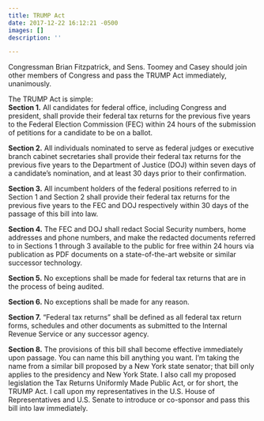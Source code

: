 ```yaml
---
title: TRUMP Act
date: 2017-12-22 16:12:21 -0500
images: []
description: ''

---
```

Congressman Brian Fitzpatrick, and Sens. Toomey and Casey should join other members of Congress and pass the TRUMP Act immediately, unanimously.  
  
The TRUMP Act is simple:  
**Section 1.** All candidates for federal office, including Congress and president, shall provide their federal tax returns for the previous five years to the Federal Election Commission (FEC) within 24 hours of the submission of petitions for a candidate to be on a ballot.  
  
**Section 2.** All individuals nominated to serve as federal judges or executive branch cabinet secretaries shall provide their federal tax returns for the previous five years to the Department of Justice (DOJ) within seven days of a candidate’s nomination, and at least 30 days prior to their confirmation.  
  
**Section 3.** All incumbent holders of the federal positions referred to in Section 1 and Section 2 shall provide their federal tax returns for the previous five years to the FEC and DOJ respectively within 30 days of the passage of this bill into law.  
  
**Section 4.** The FEC and DOJ shall redact Social Security numbers, home addresses and phone numbers, and make the redacted documents referred to in Sections 1 through 3 available to the public for free within 24 hours via publication as PDF documents on a state-of-the-art website or similar successor technology.  
  
**Section 5.** No exceptions shall be made for federal tax returns that are in the process of being audited.  
  
**Section 6.** No exceptions shall be made for any reason.  
  
**Section 7.** “Federal tax returns” shall be defined as all federal tax return forms, schedules and other documents as submitted to the Internal Revenue Service or any successor agency.  
  
**Section 8.** The provisions of this bill shall become effective immediately upon passage. You can name this bill anything you want. I’m taking the name from a similar bill proposed by a New York state senator; that bill only applies to the presidency and New York State. I also call my proposed legislation the Tax Returns Uniformly Made Public Act, or for short, the TRUMP Act. I call upon my representatives in the U.S. House of Representatives and U.S. Senate to introduce or co-sponsor and pass this bill into law immediately. 